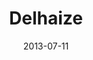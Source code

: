 ---
date: 2013-07-11
title: Delhaize
categories: silver
logo: Delhaize_logo_6-e1373393045583.jpg
www: http://www.delhaizegroup.com/
---